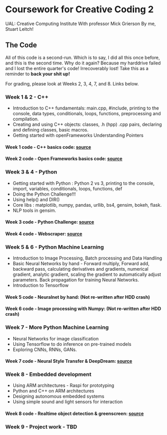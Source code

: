 # Coursework for Creative Coding 2

UAL: Creative Computing Institute
With professor Mick Grierson
By me, Stuart Leitch!

## The Code

All of this code is a second-run. Which is to say, I did all this once before, and this is the second time. Why do it again? Because my harddrive failed and I lost the entire quarter's code! Irrecoverably lost! Take this as a reminder to **back your shit up!**

For grading, please look at Weeks 2, 3, 4, 7, and 8. Links below.

### Week 1 & 2 - C++

* Introduction to C++ fundamentals: main.cpp, #include, printing to the console, data types, conditionals, loops, functions, preprocessing and compilation.
* Creating and using C++ objects: classes, .h (hpp) .cpp pairs, declaring and defining classes, basic macros.
* Getting started with openFrameworks
Understanding Pointers

#### Week 1 code - C++ basics code: [source](/w1)
#### Week 2 code - Open Frameworks basics code: [source](/w2/OF1)

### Week 3 & 4 - Python

* Getting started with Python : Python 2 vs 3, printing to the console, import, variables, conditionals, loops, functions, def
* Doing the Python Challenge!!!
* Using help() and DIR()
* Core libs : matplotlib, numpy, pandas, urllib, bs4, gensim, bokeh, flask.
* NLP tools in gensim.

#### Week 3 code - Python Challenge: [source](/w3)
#### Week 4 code - Webscraper: [source](/w4)

### Week 5 & 6 - Python Machine Learning

* Introduction to Image Processing, Batch processing and Data Handling
* Basic Neural Networks by hand - Forward multiply, Forward add, backward pass, calculating derivatives and gradients, numerical gradient, analytic gradient, scaling the gradient to automatically adjust parameters. Back propagation for training Neural Networks.
* Introduction to Tensorflow

#### Week 5 code - Neuralnet by hand: (Not re-written after HDD crash)
#### Week 6 code - Image processing with Numpy: (Not re-written after HDD crash)

### Week 7 - More Python Machine Learning

* Neural Networks for image classification
* Using Tensorflow to do inference on pre-trained models
* Exploring CNNs, RNNs, GANs.

#### Week 7 code - Neural Style Transfer & DeepDream: [source](/w7)

### Week 8 - Embedded development

* Using ARM architectures - Raspi for prototyping
* Python and C++ on ARM architectures
* Designing autonomous embedded systems
* Using simple sound and light sensors for interaction

#### Week 8 code - Realtime object detection & greenscreen: [source](/w8)

### Week 9 - Project work - TBD